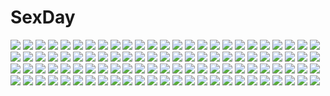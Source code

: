 # SexDay
![](https://konachan.com/jpeg/0a1330a5bc3549b6036bfe992dbbd2da/Konachan.com%20-%20280765%20aiba_yumi%20blonde_hair%20blush%20brown_eyes%20close%20flowers%20hat%20idolmaster%20idolmaster_cinderella_girls%20kirarin369%20long_hair%20sunflower.jpg)
![](https://konachan.com/image/b46e28b37c2a1a46e24e316d3085fc0a/Konachan.com%20-%2097730%20akiyama_mio%20animal%20headband%20hirasawa_yui%20k-on%21%20kneehighs%20kotobuki_tsumugi%20nakano_azusa%20pantyhose%20school_uniform%20tainaka_ritsu%20turtle.jpg)
![](https://konachan.com/image/14b5ac4d5dcae1083532415925148839/Konachan.com%20-%20102792%20animal_ears%20bunnygirl%20clouds%20dark%20dress%20inaba_tewi%20mifuru%20moon%20night%20sky%20touhou%20tree.jpg)
![](https://konachan.com/image/a0244a02bd6bc0b81a9de960f768bd7f/Konachan.com%20-%20156562%20alcd%20blonde_hair%20dragon%20dress%20gray_hair%20long_hair%20original%20pixiv_fantasia%20staff%20sword%20weapon.jpg)
![](https://konachan.com/jpeg/1ca0f51696d408f183ae4b04136c33e7/Konachan.com%20-%20125754%20aqua_eyes%20blonde_hair%20bow%20haruka_%28haru%29%20kagamine_rin%20short_hair%20shorts%20vocaloid%20white.jpg)
![](https://konachan.com/jpeg/8a038aeb3a0205b6d62a64a92b6c8cc1/Konachan.com%20-%20173647%20ass%20blue_eyes%20blush%20breasts%20brown_hair%20censored%20cum%20game_cg%20long_hair%20moonstone%20nipples%20open_shirt%20panties%20panty_pull%20penis%20sex%20underwear%20yamakaze_ran.jpg)
![](https://konachan.com/jpeg/235003177498c693750ea5736a805d6c/Konachan.com%20-%20226698%20akai_sashimi%20black_eyes%20black_hair%20drink%20food%20long_hair%20original%20paper.jpg)
![](https://konachan.com/image/aaa789cde8c5e56e066e1bdc60c39ec9/Konachan.com%20-%2036482%20magus_tale%20nina_geminis%20panties%20rena_geminis%20tenmaso%20underwear%20whirlpool.jpg)
![](https://konachan.com/image/a9f8c9f1838253b349600cdcbbcf47c6/Konachan.com%20-%2010149%20kogawa_minao%20natural%20natural_another_one.jpg)
![](https://konachan.com/jpeg/a9935a12473b8bc8f2d8945c3f596506/Konachan.com%20-%20274175%20cherry_blossoms%20close%20flowers%20nobody%20original%20petals%20tagme_%28artist%29%20waifu2x%20white.jpg)
![](https://konachan.com/jpeg/37be251a997de47945f8fddabeb73001/Konachan.com%20-%20168931%20anus%20ass%20blonde_hair%20blue_eyes%20breasts%20kashiwazaki_sena%20long_hair%20nipples%20panties%20panty_pull%20pussy%20third-party_edit%20uncensored%20underwear%20wacchi%20white.jpg)
![](https://konachan.com/jpeg/d2c52b81dbe7219f93efb2623c4408a1/Konachan.com%20-%20125248%20fang%20gurageida%20purple_hair%20red_eyes%20touhou%20yasaka_kanako.jpg)
![](https://konachan.com/jpeg/6a7e7f8234ef1a5d5ab05ebb442aad44/Konachan.com%20-%20178374%20blue_eyes%20braids%20breasts%20brown_hair%20cleavage%20dress%20elbow_gloves%20flowers%20game_cg%20gloves%20hook%20long_hair%20melty_moment%20orie_yuuka%20rakko%20see_through.jpg)
![](https://konachan.com/jpeg/9123e6a5c68b36785a80d8fb6648ed34/Konachan.com%20-%2099666%20akemi_homura%20braids%20glasses%20kaname_madoka%20mahou_shoujo_madoka_magica.jpg)
![](https://konachan.com/jpeg/9d77218d33830c15aa3851abfb988755/Konachan.com%20-%20146178%20bikini%20breasts%20cleavage%20fang%20front_wing%20game_cg%20hoshizuki_sora%20kanadome_miyako%20kuchifusa_yogiri%20mekami_suzu%20nanaca_mai%20pool%20pure_girl%20swimsuit%20wet.jpg)
![](https://konachan.com/image/df2cd1eb65dae286d7be018ba3533669/Konachan.com%20-%2051650%20black%20blood%20brown_eyes%20kotoba_noriaki%20pointed_ears%20red_hair%20scythe%20weapon.jpg)
![](https://konachan.com/jpeg/9ab9ec5f11de497b63d46e3d41657d4f/Konachan.com%20-%20168660%20blue_eyes%20cinematograph%20game_cg%20innocent_bullet%20kanzaki_sayaka%20oosaki_shinya%20red_hair%20short_hair.jpg)
![](https://konachan.com/image/f00362070ffe167a261b83d7dd82fd08/Konachan.com%20-%20195723%20bikini%20blue_eyes%20blush%20breasts%20clouds%20gray_hair%20harusaki_chiwa%20natsukawa_masuzu%20orange_hair%20purple_eyes%20scan%20swimsuit%20twintails%20water.jpg)
![](https://konachan.com/image/3f6547e571f5784e5ab7914f6d16ee3d/Konachan.com%20-%20201188%203d%20all_male%20blonde_hair%20blue_eyes%20gradient%20gray%20howl%20howl%27s_moving_castle%20ikedan%20male%20necklace%20realistic%20short_hair.jpg)
![](https://konachan.com/image/a06c1c5db80555521bd7143e76c6cda4/Konachan.com%20-%20231336%20aliasing%20anthropomorphism%20kantai_collection%20kiso_%28kancolle%29%20marumoru.jpg)
![](https://konachan.com/jpeg/950b8947470b4eb512dda1fcd17fd5a8/Konachan.com%20-%20134680%20black_hair%20blush%20breasts%20brown_eyes%20censored%20cum%20cura%20game_cg%20himemiya%20japanese_clothes%20long_hair%20lose%20miko%20monobeno%20navel%20nipples%20ribbons%20sex.jpg)
![](https://konachan.com/image/73f8bdff3f0ebe08e17029f4c40a97c5/Konachan.com%20-%2099523%20aqua_hair%20chinese_clothes%20chinese_dress%20flowers%20hatsune_miku%20long_hair%20thighhighs%20twintails%20vocaloid.jpg)
![](https://konachan.com/image/3b445457c4b23c85380508c17374c95c/Konachan.com%20-%20265948%20azur_lane%20foxgirl%20gloves%20kneehighs%20no_bra%20panties%20pantyhose%20reflection%20shorts%20skirt%20sword%20tail%20thighhighs%20underboob%20underwear%20uniform%20watermark%20weapon.jpg)
![](https://konachan.com/image/ab413e9ac7baad97bd204567ff5b8dc0/Konachan.com%20-%20116614%20animal_ears%20blue_hair%20blush%20bondage%20breasts%20chain%20collar%20fey_%28broken_cage%29%20nipples%20nopan%20remilia_scarlet%20tears%20touhou%20vampire%20wings.jpg)
![](https://konachan.com/jpeg/334c2a59d73ad8f8b0517fe5bcb4f675/Konachan.com%20-%20236061%20bicycle%20bike_shorts%20brown_hair%20drink%20gloves%20hitomi_kazuya%20original%20short_hair%20shorts%20skintight%20sunglasses%20white%20yellow_eyes.jpg)
![](https://konachan.com/image/512c00cdc30a0d8e05fcd2cee8423869/Konachan.com%20-%2077374%20alpha_%28alpha91%29%20beach%20bikini%20blue_hair%20flowers%20food%20ice_cream%20okiba_ga_nai%21%20purple_eyes%20sky%20swimsuit%20syanon%20twintails.jpg)
![](https://konachan.com/jpeg/1508eb60f6bc036a4bb6af8bd4e323a9/Konachan.com%20-%20284054%20bed%20blush%20breasts%20collar%20fang%20idolmaster%20navel%20no_bra%20panties%20panty_pull%20pink_hair%20shirt_lift%20short_hair%20underboob%20underwear%20wristwear%20yumemi_riamu.jpg)
![](https://konachan.com/image/a4110adb6a16d0dcc3839857054bace3/Konachan.com%20-%20167879%20bed%20blonde_hair%20doll%20dress%20green_eyes%20lolita_fashion%20nemo_%28leafnight%29%20original%20ribbons%20thighhighs.jpg)
![](https://konachan.com/image/17217f00a32987580c84a4c29bb0c819/Konachan.com%20-%2080126%20animal_ears%20cameltoe%20fang%20kaibutsu_oujo%20panties%20red_hair%20riza_wildman%20short_hair%20tagme%20underwear%20yellow_eyes.jpg)
![](https://konachan.com/image/472dd95e4218f73a94ac201ba326c202/Konachan.com%20-%20176258%202girls%20black_eyes%20black_hair%20erise%20flowers%20long_hair%20original%20rose%20school_uniform.jpg)
![](https://konachan.com/jpeg/47f8744130d2fb9cea914445f11156b8/Konachan.com%20-%20114504%20anal%20blue_eyes%20bondage%20breasts%20brown_hair%20censored%20dildo%20game_cg%20hamashima_shigeo%20masturbation%20nipples%20pussy%20skyfish%20socks%20vibrator%20wet.jpg)
![](https://konachan.com/image/c8c6628dbade2651e7abcf89e382c1d1/Konachan.com%20-%20114432%20animal_ears%20blonde_hair%20blue_eyes%20blush%20foxgirl%20mtu%20no_bra%20original%20tail%20thighhighs.jpg)
![](https://konachan.com/image/46560f33bc6e8f450ee29ff879c3d16c/Konachan.com%20-%2049116%20black_hair%20black_rock_shooter%20blue_eyes%20echizenya_tawara_no_kai_norihiko%20kuroi_mato%20long_hair%20motorcycle%20night%20shorts%20twintails.jpg)
![](https://konachan.com/image/ea0b35f935953aaae9a6543edcab9e76/Konachan.com%20-%2031943%20blush%20breasts%20censored%20favorite%20game_cg%20happy_margaret%21%20kokonoka%20penis%20purple_hair%20pussy_juice%20sex%20tsuwabuki_akira.jpg)
![](https://konachan.com/image/192b948b8879640b4e73d75d9cc850ca/Konachan.com%20-%2037231%20bra-ban%21%20kobuichi%20mikage_sumi%20muririn%20yuzusoft.jpg)
![](https://konachan.com/image/538f133bffe8b8c2bdd9f082b60a0a91/Konachan.com%20-%2094611%20durarara%21%21%20heiwajima_shizuo.jpg)
![](https://konachan.com/image/805acb7fafcd15f404e6dd80c7f7f39a/Konachan.com%20-%20280302%20animal_ears%20blush%20boots%20brown_hair%20gray%20long_hair%20panties%20raphtalia%20red_eyes%20sword%20tail%20tangamja%20underwear%20weapon%20wristwear.jpg)
![](https://konachan.com/image/9617d32310ccc93b0f0936fd1e004b01/Konachan.com%20-%2038238%20tagme.jpg)
![](https://konachan.com/image/d081a3f0d34a6652cde53fcba99c7f70/Konachan.com%20-%20131179%202girls%20blonde_hair%20blue_eyes%20brown_hair%20christmas%20drink%20fate_testarossa%20iceky%20mahou_shoujo_lyrical_nanoha%20red_eyes%20takamachi_nanoha%20thighhighs.jpg)
![](https://konachan.com/image/d61763e3f64589dc85d49488f7a355af/Konachan.com%20-%2097780%20ass%20breasts%20cc%20cheese-kun%20code_geass%20green_hair%20thighhighs%20underboob%20undressing%20uni.jpg)
![](https://konachan.com/jpeg/593806b15ba58eda2de4f7d918a55ea7/Konachan.com%20-%20241403%20blush%20glasses%20rico_brzenska%20sblack%20sex%20shingeki_no_kyojin.jpg)
![](https://konachan.com/image/7e401ce1e9dbfe47b7ee6fc0ac3a785a/Konachan.com%20-%20208423%20bodysuit%20breasts%20chibi%20gradient%20green_hair%20green_heart%20hyperdimension_neptunia%20long_hair%20purple_eyes%20vert.jpg)
![](https://konachan.com/image/a16c6ba79d1618d81787506e07d674c0/Konachan.com%20-%20275288%20beach%20blush%20breasts%20bulma%20clouds%20crossover%20fingering%20grass%20green_hair%20long_hair%20navel%20nipples%20pussy%20short_hair%20sky%20uncensored%20water%20watermark%20yuri.jpg)
![](https://konachan.com/jpeg/8731db016789a50c32fa64ef1a9f2c6d/Konachan.com%20-%20287028%2047agdragon%20beach%20bikini%20breasts%20cleavage%20clouds%20fate_%28series%29%20long_hair%20navel%20necklace%20sky%20swimsuit%20umbrella%20water%20white_hair%20wristwear%20yellow_eyes.jpg)
![](https://konachan.com/jpeg/51f9d445ee78ffad0a99828df7f97ff4/Konachan.com%20-%20254407%20bow%20brown_eyes%20brown_hair%20dangan-ronpa%20harukawa_maki%20long_hair%20new_dangan-ronpa_v3%20school_uniform%20skirt%20tagme_%28artist%29%20thighhighs%20twintails.jpg)
![](https://konachan.com/image/27af638b450306e27e7c355454c97113/Konachan.com%20-%20201776%202girls%20anthropomorphism%20ass%20breasts%20glasses%20headband%20hiei_%28kancolle%29%20kantai_collection%20naked_shirt%20nipples%20obiwan%20short_hair%20xin_%28moehime%29.jpg)
![](https://konachan.com/jpeg/91a6ab0547615c35e8e93f97346ec451/Konachan.com%20-%20148481%20ass%20black_hair%20blue_eyes%20breasts%20censored%20dildo%20game_cg%20mikami_akira%20nipples%20orange_hair%20pussy%20pussy_juice%20sex%20short_hair%20tan_lines%20thighhighs%20yuri.jpg)
![](https://konachan.com/jpeg/170c435eb32b1071d5947e2ea2e0a07d/Konachan.com%20-%20179782%20blonde_hair%20blue_eyes%20game_cg%20kazunari%20koisuru_shimai_no_sextet%20mihama_yuuka%20peassoft%20school_uniform.jpg)
![](https://konachan.com/jpeg/2382de36f15e300d71354bcce656f30e/Konachan.com%20-%20301450%20aqua_eyes%20bed%20blonde_hair%20blush%20bondage%20cropped%20evelysse%20japanese_clothes%20kimono%20long_hair%20panties%20sblack%20spread_legs%20star_ocean%20underwear.jpg)
![](https://konachan.com/jpeg/3d2d06cae31f9f0a7bf4611497d063f2/Konachan.com%20-%20265412%20brown_eyes%20brown_hair%20cigarette%20original%20phone%20scarf%20short_hair%20smoking%20snow%20thomas_hewitt.jpg)
![](https://konachan.com/jpeg/4c6b0ae88b96b5a5916e6f0df5d29701/Konachan.com%20-%2093447%20animal_ears%20collar%20dress%20foxgirl%20maid%20red_eyes%20tail%20white%20white_hair.jpg)
![](https://konachan.com/image/44cb5f805a10aa409b4219831bdc2101/Konachan.com%20-%20276668%20blonde_hair%20blush%20brown_eyes%20brown_hair%20food%20glasses%20long_hair%20original%20short_hair%20wristwear%20yuu_%28higashi_no_penguin%29.jpg)
![](https://konachan.com/jpeg/8c494f4c3dcf03e686c53daa836d48df/Konachan.com%20-%20200412%20building%20city%20clouds%20mks%20nobody%20original%20scenic%20sky%20sunset.jpg)
![](https://konachan.com/image/3e5cbc1d23d0013448f5d3c0aa281569/Konachan.com%20-%208399%20akihime_sumomo%20itou_noiji%20nanatsuiro_drops%20yaeno_nadeshiko.jpg)
![](https://konachan.com/jpeg/7e160933fd237e5ae3f8b9abf96b6287/Konachan.com%20-%20120949%20aqua_eyes%20aqua_hair%20ass%20bikini%20blush%20breasts%20erect_nipples%20long_hair%20nipples%20pointed_ears%20sukesan%20swimsuit%20tagme.jpg)
![](https://konachan.com/image/2775a11c6c71283abec4215c206ced28/Konachan.com%20-%20302218%202girls%20bell%20bunnygirl%20catgirl%20close%20gradient%20loli%20long_hair%20nomier%20original%20school_uniform%20signed%20wet%20wink.jpg)
![](https://konachan.com/jpeg/725c420ab3ee92cfeb32bb8027e9bb90/Konachan.com%20-%20196506%20all_male%20brown_eyes%20brown_hair%20fire%20game_cg%20kunikida%20male%20school_uniform%20short_hair%20suzumiya_haruhi_no_yuutsu%20taniguchi%20tie%20tree.jpg)
![](https://konachan.com/jpeg/5eec279b6b9bf901633ca7883e7490ec/Konachan.com%20-%20108921%20benzaiten_enishi%20blue_eyes%20brown_hair%20game_cg%20journey%20nanairo_kouro%20sasorigatame%20school_uniform.jpg)
![](https://konachan.com/jpeg/8d606c85d40f403ba3c8b0b8bba41691/Konachan.com%20-%20257110%20animal_ears%20gradient%20hide448%20inubashiri_momiji%20katana%20red_eyes%20short_hair%20sword%20tail%20thighhighs%20touhou%20weapon%20white_hair%20wolfgirl.jpg)
![](https://konachan.com/image/3e0d3be44924ba9986ddd5ce3aa72e91/Konachan.com%20-%20194058%20bai_linqin%20bakemonogatari%20blonde_hair%20doll%20dress%20fang%20loli%20long_hair%20navel%20nopan%20oshino_shinobu%20pointed_ears%20wristwear%20yellow_eyes.jpg)
![](https://konachan.com/image/3b9db0059e70e9ac448a9fbfa0e969b1/Konachan.com%20-%20184874%20angelo_%28gomahangetsu%29%20bicolored_eyes%20breasts%20cleavage%20collar%20sengoku_bushouki_muramasa%20thighhighs%20white_hair.jpg)
![](https://konachan.com/jpeg/f25f6a09afd1e0902af3c1d30c400d0d/Konachan.com%20-%20253370%20bow%20brown_hair%20clouds%20dress%20food%20green_eyes%20group%20ice_cream%20idolmaster%20long_hair%20necklace%20ponytail%20red_eyes%20short_hair%20sky%20suou_momoko%20twintails.jpg)
![](https://konachan.com/image/37387da5876abbeab40a4d404fed9d60/Konachan.com%20-%20157560%20cherry_blossoms%20flowers%20japanese_clothes%20kimono%20monochrome%20original.jpg)
![](https://konachan.com/image/3bdbbbbd0d33630a5e2c6c494d05e6db/Konachan.com%20-%20301263%20animal%20animal_ears%20arknights%20blush%20breasts%20brown_eyes%20brown_hair%20candy%20catgirl%20cleavage%20lion%20lollipop%20long_hair%20no_bra%20okoru_ringo%20shorts.jpg)
![](https://konachan.com/image/cbf9f1ff27cadeb646a79b34a0f29ae5/Konachan.com%20-%20158326%20breasts%20cleavage%20inose_riku%20red_eyes%20tagme%20twintails%20white_hair.jpg)
![](https://konachan.com/jpeg/b9e4468728f618f780cfb00ea29db272/Konachan.com%20-%20207765%20dungeon_ni_deai_wo_motomeru_no_wa_machigatteiru_darou_ka%20fast-runner-2024%20nipples%20original%20parody%20see_through%20tiffy%20underwear%20wet%20white%20wink.jpg)
![](https://konachan.com/jpeg/49a1dd67728f62e2046ce1b022b44070/Konachan.com%20-%2038723%20green%20hayate_no_gotoku%20katsura_hinagiku.jpg)
![](https://konachan.com/image/cf731a63e4579197b4b412a70c3ce343/Konachan.com%20-%205003%20hiiragi_kagami%20hiiragi_tsukasa%20izumi_konata%20lucky_star.jpg)
![](https://konachan.com/image/286869cdcdd0b3a5a60c56401e863888/Konachan.com%20-%20231191%20animal%20bed%20blue_eyes%20book%20cat%20fang%20glasses%20gray_hair%20long_hair%20lost_elle%20magic%20music%20original%20see_through%20signed.jpg)
![](https://konachan.com/jpeg/4cccd4383bd35a96a78fda94119c283c/Konachan.com%20-%20264243%20barefoot%20black_hair%20breasts%20cameltoe%20game_cg%20hibiki_works%20iizuki_tasuku%20kisaragi_maaya%20long_hair%20male%20nipples%20pool%20school_swimsuit%20swimsuit%20water.jpg)
![](https://konachan.com/jpeg/a33e6cfd10491dc3a03a6612200626d1/Konachan.com%20-%20239809%20blush%20breast_grab%20breasts%20censored%20game_cg%20hulotte%20long_hair%20navel%20nipples%20nude%20penis%20pink_eyes%20red_hair%20sex%20spread_legs%20wet%20yagami_kanna.jpg)
![](https://konachan.com/jpeg/27fbaff1f5c18cf400df760e05f7943d/Konachan.com%20-%20252414%202girls%20blonde_hair%20blush%20brown_eyes%20brown_hair%20kujou_ichiso%20long_hair%20navel%20pointed_ears%20ponytail%20purple_eyes%20translation_request%20wet.jpg)
![](https://konachan.com/image/c8cf16113da2440e68157a80debfc0d3/Konachan.com%20-%20229411%20aqua_eyes%20aqua_hair%20barefoot%20barli%20dark%20hatsune_miku%20japanese_clothes%20long_hair%20twintails%20vocaloid%20wings.jpg)
![](https://konachan.com/image/6c2400b37ae32dabfd2d2b7404b9a98c/Konachan.com%20-%20291987%20bikini%20black_hair%20blue%20blush%20gradient%20loli%20long_hair%20navel%20ogre_craft%20original%20red_eyes%20swimsuit%20twintails.jpg)
![](https://konachan.com/image/9890df774d783078d746acc53db98840/Konachan.com%20-%2024131%20elfen_lied%20lucy_%28elfen_lied%29.jpg)
![](https://konachan.com/jpeg/1ad821e6f8a885601a02915d656281cc/Konachan.com%20-%20120463%20ass%20komeiji_satori%20panties%20purple_eyes%20purple_hair%20touhou%20underwear.jpg)
![](https://konachan.com/image/9e5987b3f6db43b851ef66aa9c8f320f/Konachan.com%20-%207512%20suzuhira_hiro%20tagme.jpg)
![](https://konachan.com/jpeg/fcdbe10ab93377c2e7916addfbb35e3c/Konachan.com%20-%2083310%20ibuki_suika%20touhou.jpg)
![](https://konachan.com/image/79787edf30c16fcd138c63a7b1e85fa6/Konachan.com%20-%2017492%20vampire_hunter_d.jpg)
![](https://konachan.com/image/31cfe6c251d48ed9eb52f137aff0ffba/Konachan.com%20-%20274397%20barefoot%20bed%20black_hair%20blackrabbitsoul%20blue_eyes%20headphones%20panties%20phone%20shirt%20skirt%20ssss.gridman%20takarada_rikka%20underwear.jpg)
![](https://konachan.com/image/309039c18ca02f902322abc88c054345/Konachan.com%20-%20179618%20blonde_hair%20firecel%20long_hair%20orange_eyes%20original%20skirt.jpg)
![](https://konachan.com/jpeg/afd4bbc058aaef859d2a2d3dd03b7584/Konachan.com%20-%20164968%20accela%20ass%20bed%20blush%20breasts%20brown_eyes%20game_cg%20garter%20headdress%20long_hair%20male%20panties%20pink_hair%20red_hair%20short_hair%20thighhighs%20tigre_soft%20underwear.jpg)
![](https://konachan.com/jpeg/cab4fd885d882e4f03c42f9451251f41/Konachan.com%20-%20246359%20bondage%20breast_hold%20breasts%20censored%20cum%20hewsack%20kawai_miki%20koe_no_katachi%20navel%20nipples%20nude%20penis%20pussy%20spread_legs%20thighhighs.jpg)
![](https://konachan.com/image/b2d4c1e250b8f196fcdc73f9a937edda/Konachan.com%20-%2076814%20kagamine_rin%20vocaloid.jpg)
![](https://konachan.com/jpeg/24104cad34da9f3ce6ecd952915d4073/Konachan.com%20-%20215921%20feathers%20flowers%20gray_hair%20idolmaster%20idolmaster_cinderella_girls%20kanzaki_ranko%20lain_%28artist%29%20long_hair%20red_eyes%20rose%20skirt%20twintails%20wand%20wristwear.jpg)
![](https://konachan.com/image/2a2578727fd7b24c57a541ccda6453cc/Konachan.com%20-%20299515%20blonde_hair%20cropped%20pripara%20purple_eyes%20remimim%20twintails%20yumekawa_yui.jpg)
![](https://konachan.com/jpeg/ab13642a30d52721cc7f001bf8cc11d2/Konachan.com%20-%20137178%20blonde_hair%20blush%20breasts%20brown_hair%20horns%20ibuki_suika%20long_hair%20masiroke%20nipples%20open_shirt%20purple_eyes%20pussy%20saigyouji_yuyuko%20touhou%20yakumo_yukari.jpg)
![](https://konachan.com/image/b29b47ca59b045cc12d7f440abf4ceb9/Konachan.com%20-%20224531%20bow%20braids%20choker%20long_hair%20purple_eyes%20purple_hair%20rain%20twintails%20umbrella%20vocaloid%20voiceroid%20water%20yamagara%20yuzuki_yukari.jpg)
![](https://konachan.com/jpeg/ef28c21448c7be41b4314829d51bc974/Konachan.com%20-%20261178%20anthropomorphism%20blush%20brown_eyes%20brown_hair%20gun%20hat%20kantai_collection%20long_hair%20nahaki%20signed%20tashkent_%28kancolle%29%20thighhighs%20twintails%20weapon.jpg)
![](https://konachan.com/image/a30a90cd82b38790e5264a455090431a/Konachan.com%20-%20232676%20brown_hair%20building%20car%20city%20kitsu%2B3%20long_hair%20night%20original%20pantyhose%20ponytail%20rain%20scarf%20skirt%20tree%20umbrella%20water%20watermark.jpg)
![](https://konachan.com/jpeg/5857414b7529b16d9dd9e3115e73d1c0/Konachan.com%20-%20280757%20blonde_hair%20breasts%20cross%20green_eyes%20headdress%20houtengeki%20long_hair%20navel%20necklace%20nipples%20nude%20nun%20original%20pointed_ears%20thighhighs%20white%20wristwear.jpg)
![](https://konachan.com/jpeg/140a2c34404727d15498a8f96190e683/Konachan.com%20-%20188818%20aqua_eyes%20aqua_hair%20blood%20harusawa%20hatsune_miku%20knife%20long_hair%20skirt%20thighhighs%20tie%20twintails%20vocaloid.jpg)
![](https://konachan.com/image/1858f9a66348975c618f0149e936b6d5/Konachan.com%20-%20103675%20hatsune_miku%20long_hair%20red_eyes%20twintails%20vocaloid.jpg)
![](https://konachan.com/image/719b64b29d73a49e6995ac0fd0194633/Konachan.com%20-%20294935%20anthropomorphism%20azur_lane%20breast_hold%20breasts%20chain%20fire%20gray_hair%20helena_%28azur_lane%29%20navel%20parody%20ponytail%20red_hair%20signed%20sunglasses%20uniform%20zephid.jpg)
![](https://konachan.com/image/9f0f1472ba0871b636721d668155e805/Konachan.com%20-%2028435%20alice_parade%20animal_ears%20breasts%20game_cg%20itou_noiji%20kimagure_neko%20unisonshift.jpg)
![](https://konachan.com/image/10d7756042e5ebe9a70f39e48e425ce5/Konachan.com%20-%2032607%20asahina_mikuru%20ikeda_shouko%20kyon_no_imouto%20nagato_yuki%20suzumiya_haruhi%20suzumiya_haruhi_no_yuutsu%20swimsuit%20tsuruya.jpg)
![](https://konachan.com/jpeg/2f6a6d9327fbf55c24b75c11c76ff690/Konachan.com%20-%20149469%203d%20black%20blue_hair%20green_eyes%20hatsune_miku%20headphones%20long_hair%20twintails%20vocaloid.jpg)
![](https://konachan.com/image/b89e934df0e4972ce20796afa85cd1bb/Konachan.com%20-%2094270%20hatsune_miku%20vocaloid.jpg)
![](https://konachan.com/image/a05c3400503161505d6bd95198ba5c0b/Konachan.com%20-%2019164%20haruno_sakura%20naruto%20pink_hair.jpg)
![](https://konachan.com/image/e824c328bc17c71f9a5691e0bc2fc004/Konachan.com%20-%20137311%20breasts%20kore_wa_zombie_desu_ka%3F%20long_hair%20naegleria_nebiros%20nipples%20nude%20tachimi_%28basue%29%20tagme.jpg)
